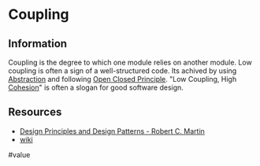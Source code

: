 # Coupling

## Information

Coupling is the degree to which one module relies on another module. Low coupling is often a sign of a well-structured code. Its achived by using [Abstraction](https://github.com/vimcki/design-principles/blob/master/Abstraction.md) and following [Open Closed Principle](https://github.com/vimcki/design-principles/blob/master/Open%20Closed%20Principle.md). "Low Coupling, High [Cohesion](https://github.com/vimcki/design-principles/blob/master/Cohesion.md)" is often a slogan for good software design.

## Resources

- [Design Principles and Design Patterns - Robert C. Martin](http://staff.cs.utu.fi/~jounsmed/doos_06/material/DesignPrinciplesAndPatterns.pdf)
- [wiki](https://en.wikipedia.org/wiki/Coupling_(computer_programming))

#value
